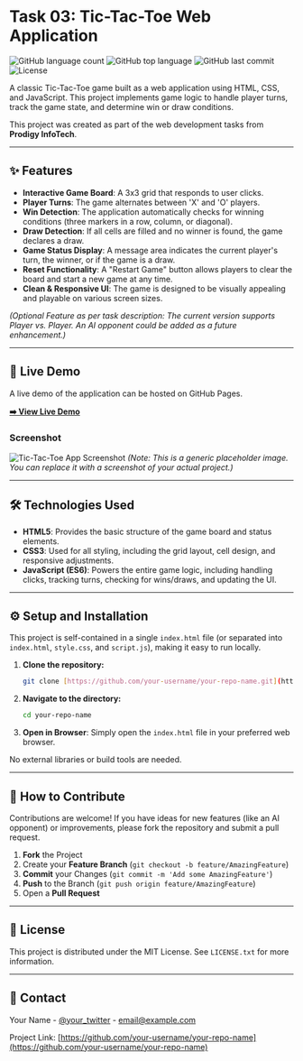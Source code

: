 # Task 03: Tic-Tac-Toe Web Application

![GitHub language count](https://img.shields.io/github/languages/count/your-username/your-repo-name?style=for-the-badge)
![GitHub top language](https://img.shields.io/github/languages/top/your-username/your-repo-name?style=for-the-badge)
![GitHub last commit](https://img.shields.io/github/last-commit/your-username/your-repo-name?style=for-the-badge)
![License](https://img.shields.io/badge/license-MIT-blue.svg?style=for-the-badge)

A classic Tic-Tac-Toe game built as a web application using HTML, CSS, and JavaScript. This project implements game logic to handle player turns, track the game state, and determine win or draw conditions.

This project was created as part of the web development tasks from **Prodigy InfoTech**.

---

## ✨ Features

- **Interactive Game Board**: A 3x3 grid that responds to user clicks.
- **Player Turns**: The game alternates between 'X' and 'O' players.
- **Win Detection**: The application automatically checks for winning conditions (three markers in a row, column, or diagonal).
- **Draw Detection**: If all cells are filled and no winner is found, the game declares a draw.
- **Game Status Display**: A message area indicates the current player's turn, the winner, or if the game is a draw.
- **Reset Functionality**: A "Restart Game" button allows players to clear the board and start a new game at any time.
- **Clean & Responsive UI**: The game is designed to be visually appealing and playable on various screen sizes.

*(Optional Feature as per task description: The current version supports Player vs. Player. An AI opponent could be added as a future enhancement.)*

---

## 🚀 Live Demo

A live demo of the application can be hosted on GitHub Pages.

**[➡️ View Live Demo](https://your-username.github.io/your-repo-name/)**

### Screenshot

![Tic-Tac-Toe App Screenshot](https://i.imgur.com/uHZ8hXf.png)
*(Note: This is a generic placeholder image. You can replace it with a screenshot of your actual project.)*

---

## 🛠️ Technologies Used

- **HTML5**: Provides the basic structure of the game board and status elements.
- **CSS3**: Used for all styling, including the grid layout, cell design, and responsive adjustments.
- **JavaScript (ES6)**: Powers the entire game logic, including handling clicks, tracking turns, checking for wins/draws, and updating the UI.

---

## ⚙️ Setup and Installation

This project is self-contained in a single `index.html` file (or separated into `index.html`, `style.css`, and `script.js`), making it easy to run locally.

1.  **Clone the repository:**
    ```sh
    git clone [https://github.com/your-username/your-repo-name.git](https://github.com/your-username/your-repo-name.git)
    ```
2.  **Navigate to the directory:**
    ```sh
    cd your-repo-name
    ```
3.  **Open in Browser**: Simply open the `index.html` file in your preferred web browser.

No external libraries or build tools are needed.

---

## 🤝 How to Contribute

Contributions are welcome! If you have ideas for new features (like an AI opponent) or improvements, please fork the repository and submit a pull request.

1.  **Fork** the Project
2.  Create your **Feature Branch** (`git checkout -b feature/AmazingFeature`)
3.  **Commit** your Changes (`git commit -m 'Add some AmazingFeature'`)
4.  **Push** to the Branch (`git push origin feature/AmazingFeature`)
5.  Open a **Pull Request**

---

## 📄 License

This project is distributed under the MIT License. See `LICENSE.txt` for more information.

---

## 📧 Contact

Your Name - [@your_twitter](https://twitter.com/your_twitter) - email@example.com

Project Link: [https://github.com/your-username/your-repo-name](https://github.com/your-username/your-repo-name)
